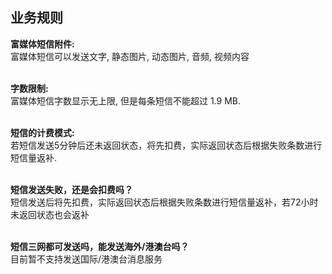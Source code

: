 ## 业务规则 <br>

**富媒体短信附件:** <br>
富媒体短信可以发送文字, 静态图片, 动态图片, 音频, 视频内容<br><br>

**字数限制:**<br>
富媒体短信字数显示无上限, 但是每条短信不能超过 1.9 MB.<br><br>

**短信的计费模式:**<br>
若短信发送5分钟后还未返回状态，将先扣费，实际返回状态后根据失败条数进行短信量返补.<br><br>

**短信发送失败，还是会扣费吗？**<br>
短信发送后将先扣费，实际返回状态后根据失败条数进行短信量返补，若72小时未返回状态也会返补<br><br>

**短信三网都可发送吗，能发送海外/港澳台吗？**<br>
目前暂不支持发送国际/港澳台消息服务<br><br>